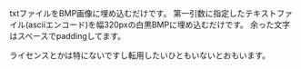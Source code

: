 txtファイルをBMP画像に埋め込むだけです。
第一引数に指定したテキストファイル(asciiエンコード)を幅320pxの白黒BMPに埋め込むだけです。
余った文字はスペースでpaddingしてます。

ライセンスとかは特にないですし転用したいひともいないとおもいます。
